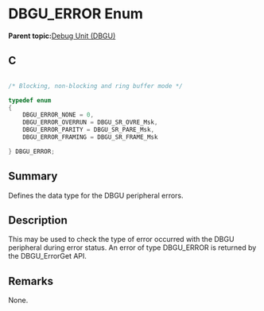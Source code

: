# DBGU\_ERROR Enum

**Parent topic:**[Debug Unit \(DBGU\)](GUID-97C41240-2AC0-4D05-A97E-83EB780C57A2.md)

## C

```c

/* Blocking, non-blocking and ring buffer mode */

typedef enum
{
    DBGU_ERROR_NONE = 0,
    DBGU_ERROR_OVERRUN = DBGU_SR_OVRE_Msk,
    DBGU_ERROR_PARITY = DBGU_SR_PARE_Msk,
    DBGU_ERROR_FRAMING = DBGU_SR_FRAME_Msk

} DBGU_ERROR;

```

## Summary

Defines the data type for the DBGU peripheral errors.

## Description

This may be used to check the type of error occurred with the DBGU peripheral during error status. An error of type DBGU\_ERROR is returned by the DBGU\_ErrorGet API.

## Remarks

None.

